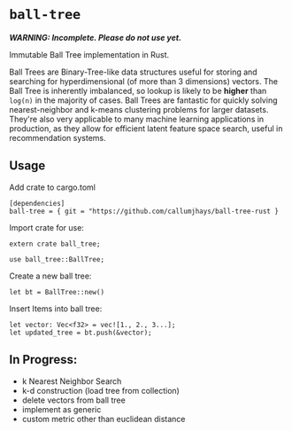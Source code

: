 # `ball-tree`

***WARNING: Incomplete. Please do not use yet.***

Immutable Ball Tree implementation in Rust.

Ball Trees are Binary-Tree-like data structures useful for storing and searching for hyperdimensional (of more than 3 dimensions) vectors. The Ball Tree is inherently imbalanced, so lookup is likely to be **higher** than `log(n)` in the majority of cases. Ball Trees are fantastic for quickly solving nearest-neighbor and k-means clustering problems for larger datasets. They're also very applicable to many machine learning applications in production, as they allow for efficient latent feature space search, useful in recommendation systems.

## Usage
Add crate to cargo.toml
```
[dependencies]
ball-tree = { git = "https://github.com/callumjhays/ball-tree-rust }
```

Import crate for use:
```
extern crate ball_tree;

use ball_tree::BallTree;
```

Create a new ball tree:
```
let bt = BallTree::new()
```

Insert Items into ball tree:
```
let vector: Vec<f32> = vec![1., 2., 3...];
let updated_tree = bt.push(&vector);
```

## In Progress:
- k Nearest Neighbor Search
- k-d construction (load tree from collection)
- delete vectors from ball tree
- implement as generic
- custom metric other than euclidean distance
